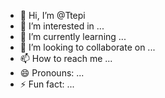 - 👋 Hi, I’m @Ttepi
- 👀 I’m interested in ...
- 🌱 I’m currently learning ...
- 💞️ I’m looking to collaborate on ...
- 📫 How to reach me ...
- 😄 Pronouns: ...
- ⚡ Fun fact: ...

<!---
Ttepi/Ttepi is a ✨ special ✨ repository because its `README.md` (this file) appears on your GitHub profile.
You can click the Preview link to take a look at your changes.
--->
